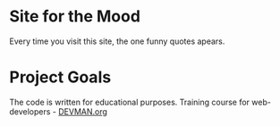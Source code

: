# Site for the Mood

Every time you visit this site, the one funny quotes apears.

# Project Goals

The code is written for educational purposes. Training course for web-developers - [DEVMAN.org](https://devman.org)
